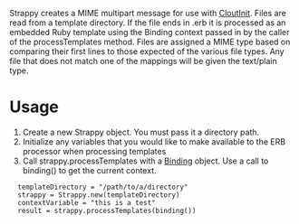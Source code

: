 Strappy creates a MIME multipart message for use with [CloutInit](https://help.ubuntu.com/community/CloudInit). Files are read from a template directory. If the file ends in .erb it is processed as an embedded Ruby template using the Binding context passed in by the caller of the processTemplates method. Files are assigned a MIME type based on comparing their first lines to those expected of the various file types. Any file that does not match one of the mappings will be given the text/plain type.

# Usage

1. Create a new Strappy object. You must pass it a directory path.
2. Initialize any variables that you would like to make available to the ERB processor when processing templates
3. Call strappy.processTemplates with a [Binding](http://www.ruby-doc.org/core-1.9.3/Binding.html) object. Use a call to binding() to get the current context.

```
  templateDirectory = "/path/to/a/directory"
  strappy = Strappy.new(templateDirectory)
  contextVariable = "this is a test"
  result = strappy.processTemplates(binding())		
```